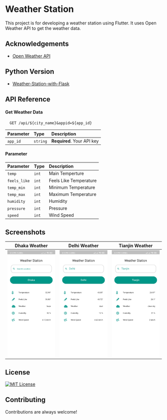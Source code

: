 # Weather Station

This project is for developing a weather station using Flutter. It uses Open Weather API to get the weather data.

## Acknowledgements

- [Open Weather API](https://openweathermap.org/api)


## Python Version

- [Weather-Station-with-Flask](https://github.com/Jyoti-Chakma/Weather-Station-with-Flask)

## API Reference

#### Get Weather Data

```http
  GET /api/${city_name}&appid=${app_id}
```

| Parameter | Type     | Description                |
| :-------- | :------- | :------------------------- |
| `app_id`  | `string` | **Required**. Your API key |

#### Parameter

| Parameter    | Type  | Description            |
| :----------- | :---- | :--------------------- |
| `temp`       | `int` | Main Temperture        |
| `feels_like` | `int` | Feels Like Temperature |
| `temp_min`   | `int` | Minimum Temperature    |
| `temp_max`   | `int` | Maximum Temperature    |
| `humidity`   | `int` | Humidity               |
| `pressure`   | `int` | Pressure               |
| `speed`      | `int` | Wind Speed             |

## Screenshots

| Dhaka Weather                                                                                    | Delhi Weather                                                                                    | Tianjin Weather                                                                                    |
|--------------------------------------------------------------------------------------------------|--------------------------------------------------------------------------------------------------|----------------------------------------------------------------------------------------------------|
| ![dhaka](https://github.com/Jyoti-Chakma/Weather-Station-Flutter/blob/master/Screenshots/1.jpeg) | ![delhi](https://github.com/Jyoti-Chakma/Weather-Station-Flutter/blob/master/Screenshots/2.jpeg) | ![tianjin](https://github.com/Jyoti-Chakma/Weather-Station-Flutter/blob/master/Screenshots/3.jpeg) |


## License

[![MIT License](https://img.shields.io/badge/License-MIT-green.svg)](https://github.com/Jyoti-Chakma/Weather-Station-Flutter/blob/master/LICENSE.txt)

## Contributing

Contributions are always welcome!
